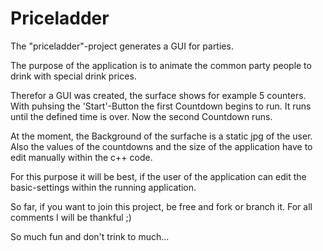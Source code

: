 # Priceladder
The "priceladder"-project generates a GUI for parties.

The purpose of the application is to animate the common party people to drink with special drink prices.

Therefor a GUI was created, the surface shows for example 5 counters. 
With puhsing the 'Start'-Button the first Countdown begins to run. 
It runs until the defined time is over. 
Now the second Countdown runs.

At the moment, the Background of the surfache is a static jpg of the user.
Also the values of the countdowns and the size of the application have to edit manually within the c++ code.

For this purpose it will be best, if the user of the application can edit the basic-settings within the running application.

So far, if you want to join this project, be free and fork or branch it. 
For all comments I will be thankful ;)

So much fun and don't trink to much...
